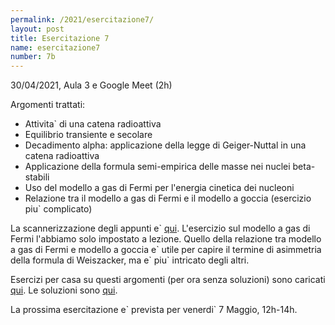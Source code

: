 ```yaml
---
permalink: /2021/esercitazione7/
layout: post
title: Esercitazione 7
name: esercitazione7
number: 7b
---
```


30/04/2021, Aula 3 e Google Meet (2h)

Argomenti trattati:
  * Attivita\` di una catena radioattiva
  * Equilibrio transiente e secolare
  * Decadimento alpha: applicazione della legge di Geiger-Nuttal in una catena radioattiva
  * Applicazione della formula semi-empirica delle masse nei nuclei beta-stabili
  * Uso del modello a gas di Fermi per l'energia cinetica dei nucleoni
  * Relazione tra il modello a gas di Fermi e il modello a goccia (esercizio piu\` complicato)

La scannerizzazione degli appunti e\` [qui](https://cernbox.cern.ch/index.php/s/LEpG41E3sDx8CY1/download).
L'esercizio sul modello a gas di Fermi l'abbiamo solo impostato a lezione. Quello della relazione tra modello a gas di Fermi e modello a goccia e\` utile per capire il termine di asimmetria della formula di Weiszacker, ma e\` piu\` intricato degli altri. 

Esercizi per casa su questi argomenti (per ora senza soluzioni) sono caricati [qui](https://cernbox.cern.ch/index.php/s/6xzpCbZJjfa4kTX/download). Le soluzioni sono [qui](https://cernbox.cern.ch/index.php/s/0GytifDkoY72v3N/download).

La prossima esercitazione e\` prevista per venerdi\` 7 Maggio, 12h-14h.





